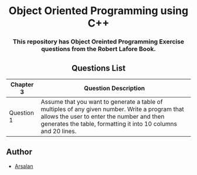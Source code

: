 <div align="center">
<h1> Object Oriented Programming using C++ </h1>

<h3>This repository has Object Oreinted Programming Exercise questions from the Robert Lafore Book.</h3>
</div>

<div align="center">
<h2> Questions List </h2>
</div>

| Chapter 3  | Question Description                                                                                                                                                                                          |
| ---------- | ------------------------------------------------------------------------------------------------------------------------------------------------------------------------------------------------------------- |
| Question 1 | Assume that you want to generate a table of multiples of any given number. Write a program that allows the user to enter the number and then generates the table, formatting it into 10 columns and 20 lines. |

## Author

- [Arsalan](https://www.github.com/arsalan-kazmi)
